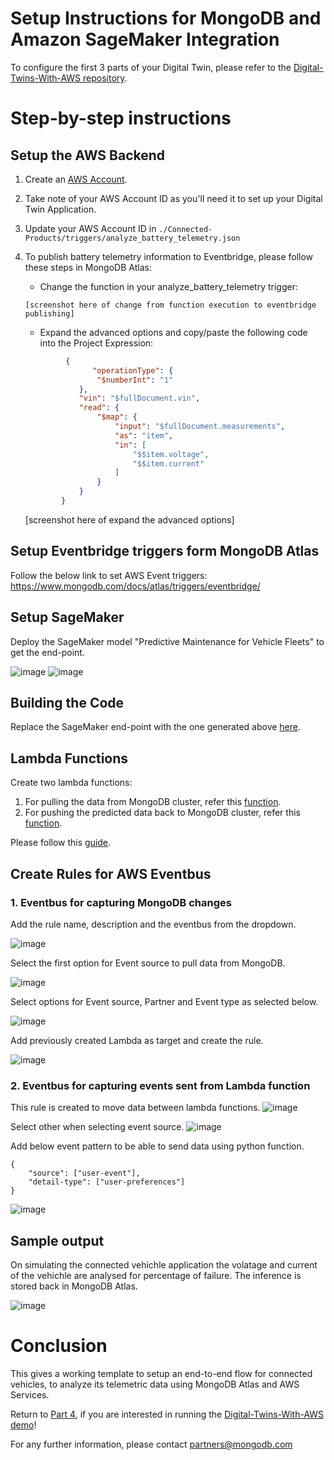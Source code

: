 # Setup Instructions for MongoDB and Amazon SageMaker Integration

To configure the first 3 parts of your Digital Twin, please refer to the [Digital-Twins-With-AWS repository](https://github.com/mongodb-industry-solutions/Digital-Twins-With-AWS). 


# Step-by-step instructions

## Setup the AWS Backend
1. Create an [AWS Account](https://portal.aws.amazon.com/billing/signup#/start/email).
2. Take note of your AWS Account ID as you'll need it to set up your Digital Twin Application.
3. Update your AWS Account ID in `./Connected-Products/triggers/analyze_battery_telemetry.json`
4. To publish battery telemetry information to Eventbridge, please follow these steps in MongoDB Atlas: 
       
      * Change the function in your analyze_battery_telemetry trigger: 

       [screenshot here of change from function execution to eventbridge publishing]
       
      * Expand the advanced options and copy/paste the following code into the Project Expression: 
      
      ```json 
               {
                     "operationType": {
                      "$numberInt": "1"
                  },
                  "vin": "$fullDocument.vin",
                  "read": {
                      "$map": {
                          "input": "$fullDocument.measurements",
                          "as": "item",
                          "in": [
                              "$$item.voltage",
                              "$$item.current"
                          ]
                      }
                  }
              }
      ```
       
       
      [screenshot here of expand the advanced options] 
       
       

## Setup Eventbridge triggers form MongoDB Atlas

Follow the below link to set AWS Event triggers:
https://www.mongodb.com/docs/atlas/triggers/eventbridge/

## Setup SageMaker 

Deploy the SageMaker model "Predictive Maintenance for Vehicle Fleets" to get the end-point.

![image](https://user-images.githubusercontent.com/114057324/199462770-84305e10-2a3b-4f10-9f56-7a8cd61e8ee3.png)
![image](https://user-images.githubusercontent.com/114057324/199463222-dcacd80d-1e84-494a-99a7-ba2a5a0f7914.png)

## Building the Code
Replace the SageMaker end-point with the one generated above [here](https://github.com/mongodb-partners/Vehicle-Digital-Twin-Solution/blob/main/code/push_to_mdb/write_to_mdb.py#L13).

## Lambda Functions
Create two lambda functions:

1. For pulling the data from MongoDB cluster, refer this [function](https://github.com/mongodb-partners/Vehicle-Digital-Twin-Solution/blob/main/code/pull_from_mdb).
2. For pushing the predicted data back to MongoDB cluster, refer this [function](https://github.com/mongodb-partners/Vehicle-Digital-Twin-Solution/blob/main/code/push_to_mdb).

Please follow this [guide](https://docs.aws.amazon.com/lambda/latest/dg/images-create.html).

## Create Rules for AWS Eventbus
### 1. Eventbus for capturing MongoDB changes

Add the rule name, description and the eventbus from the dropdown.

![image](https://user-images.githubusercontent.com/114057324/199439272-e4cfa58b-aebb-4bdc-af69-246ef44b80fa.png)

Select the first option for Event source to pull data from MongoDB.

![image](https://user-images.githubusercontent.com/114057324/199439653-511f20ec-020d-4aad-ac1e-d253d04aa56c.png)

Select options for Event source, Partner and Event type as selected below. 

![image](https://user-images.githubusercontent.com/114057324/199439699-d740bfde-7f25-41ad-b9df-a3667abf4cba.png)

Add previously created Lambda as target and create the rule.

![image](https://user-images.githubusercontent.com/114057324/199439940-f122ef69-b105-40ed-a255-d89e05b91133.png)

### 2. Eventbus for capturing events sent from Lambda function  

This rule is created to move data between lambda functions.
![image](https://user-images.githubusercontent.com/114057324/214270431-89650ccf-63d1-43a5-916f-88fa3f97f147.png)

Select other when selecting event source.
![image](https://user-images.githubusercontent.com/114057324/214270442-c722e775-082f-4f60-862a-bef7d5bcebac.png)

Add below event pattern to be able to send data using python function.
```
{
    "source": ["user-event"],
    "detail-type": ["user-preferences"]
}
```
![image](https://user-images.githubusercontent.com/114057324/214270448-4651a768-4c43-4cb6-95cb-6b0044c517ee.png)

## Sample output
On simulating the connected vehichle application the volatage and current of the vehichle are analysed for percentage of failure. The inference is stored back in MongoDB Atlas.

![image](https://user-images.githubusercontent.com/114057324/199904767-1fb432dc-af21-44aa-a236-31d84ad031f2.png)


# Conclusion
This gives a working template to setup an end-to-end flow for connected vehicles, to analyze its telemetric data using MongoDB Atlas and AWS Services. 

Return to [Part 4](https://github.com/mongodb-industry-solutions/Digital-Twins-With-AWS/blob/main/aws-sagemaker/README.md), if you are interested in running the [Digital-Twins-With-AWS demo](https://github.com/mongodb-industry-solutions/Digital-Twins-With-AWS/blob/main/Demo_Instructions.md)! 

For any further information, please contact partners@mongodb.com

<standard>
